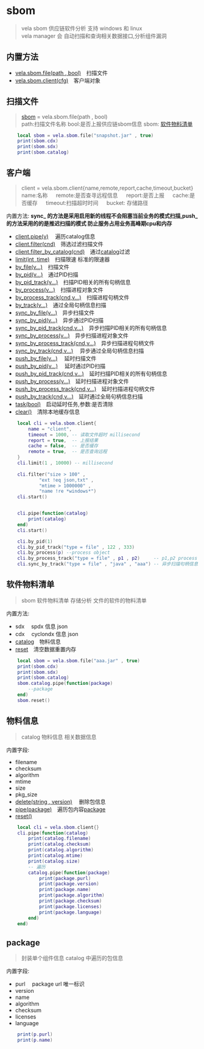 # sbom
> vela sbom 供应链软件分析 支持 windows 和 linux  <br />
> vela manager 会 自动扫描和查询相关数据接口,分析组件漏洞

## 内置方法
- [vela.sbom.file(path , bool)](#扫描文件)&emsp;扫描文件
- [vela.sbom.client(cfg)](#客户端)&emsp;客户端对象

## 扫描文件
> [sbom](#软件物料清单) = vela.sbom.file(path , bool) <br />
> path:扫描文件名称    bool:是否上报供应链sbom信息   sbom: [软件物料清单](#软件物料清单)

```lua
    local sbom = vela.sbom.file("snapshot.jar" , true)
    print(sbom.cdx)
    print(sbom.sdx)
    print(sbom.catalog)

```

## 客户端
> client = vela.sbom.client{name,remote,report,cache,timeout,bucket} <br />
> name:名称 &emsp; remote:是否查寻远程信息 &emsp; report:是否上报  &emsp; cache:是否缓存 &emsp; timeout:扫描超时时间  &emsp; bucket: 存储路径

内置方法:
**sync_ 的方法是采用启用新的线程不会阻塞当前业务的模式扫描,push_ 的方法采用的的是推迟扫描的模式 防止服务占用业务高峰期cpu和内存**
- [client.pipe(v)](#) &emsp;遍历catalog信息
- [client.filter(cnd)](#)&emsp;筛选过滤扫描文件
- [client.filter_by_catalog(cnd)](#)&emsp;通过[catalog](#物料信息)过滤
- [limit(int ,time)](#)&emsp;扫描限速 标准的限速器
- [by_file(v...)](#)&emsp;扫描文件
- [by_pid(v...)](#)&emsp;通过PID扫描
- [by_pid_track(v...)](#)&emsp;扫描PID相关的所有句柄信息
- [by_process(v...)](#)&emsp;扫描进程对象文件
- [by_process_track(cnd,v...)](#)&emsp;扫描进程句柄文件
- [by_track(v...)](#)&emsp;通过全局句柄信息扫描
- [sync_by_file(v...)](#)&emsp;异步扫描文件
- [sync_by_pid(v...)](#)&emsp;异步通过PID扫描
- [sync_by_pid_track(cnd,v...)](#)&emsp;异步扫描PID相关的所有句柄信息
- [sync_by_process(v...)](#)&emsp;异步扫描进程对象文件
- [sync_by_process_track(cnd,v...)](#)&emsp;异步扫描进程句柄文件
- [sync_by_track(cnd,v...)](#)&emsp; 异步通过全局句柄信息扫描
- [push_by_file(v...)](#)&emsp; 延时扫描文件
- [push_by_pid(v...)](#)&emsp; 延时通过PID扫描
- [push_by_pid_track(cnd,v...)](#)&emsp;延时扫描PID相关的所有句柄信息
- [push_by_process(v...)](#)&emsp;延时扫描进程对象文件
- [push_by_process_track(cnd,v...)](#)&emsp;延时扫描进程句柄文件
- [push_by_track(cnd,v...)](#)&emsp;延时通过全局句柄信息扫描
- [task(bool)](#)&emsp;启动延时任务,参数:是否清除
- [clear()](#)&emsp;清除本地缓存信息

```lua
    local cli = vela.sbom.client{
        name = "client",
        timeout = 1000, -- 读取文件超时 millisecond
        report = true,  -- 上报结果
        cache = false,  -- 是否缓存
        remote = true,  -- 是否查询远程
    }
    cli.limit(1 , 10000) -- millisecond
    
    cli.filter("size > 100" ,
            "ext !eq json,txt" ,
            "mtime > 1000000" , 
            "name !re *windows*")
    cli.start()


    cli.pipe(function(catalog)
        print(catalog)
    end)
    cli.start()

    cli.by_pid(1)
    cli.by_pid_track("type = file" , 122 , 333)
    cli.by_process(p) --process object
    cli.by_process_track("type = file" , p1 , p2)     -- p1,p2 process object
    cli.sync_by_track("type = file" , "java" , "aaa") -- 异步扫描句柄信息

```

## 软件物料清单
> sbom 软件物料清单 存储分析 文件的软件的物料清单


内置方法:
- sdx &emsp;spdx  信息 json
- cdx &emsp;cyclondx 信息 json
- [catalog](#物料信息)&emsp;物料信息
- [reset](#清空数据)&emsp;清空数据重置内存

```lua
    local sbom = vela.sbom.file("aaa.jar" , true)
    print(sbom.cdx)
    print(sbom.sdx)
    print(sbom.catalog)
    sbom.catalog.pipe(function(package)
        --package 
    end)
    sbom.reset()

``` 

## 物料信息
> catalog 物料信息 相关数据信息

内置字段:
- filename
- checksum
- algorithm
- mtime
- size
- pkg_size
- [delete(string , version)](#)&emsp; 删除包信息
- [pipe(package)](#)&emsp;遍历包内容[package](#package)
- [reset()](#)

```lua
    local cli = vela.sbom.client{}
    cli.pipe(function(catalog) 
        print(catalog.filename)
        print(catalog.checksum)
        print(catalog.algorithm)
        print(catalog.mtime)
        print(catalog.size)
        -- 遍历 
        catalog.pipe(function(package)
            print(package.purl)
            print(package.version)
            print(package.name)
            print(package.algorithm)
            print(package.checksum)
            print(package.licenses)
            print(package.language)
        end)
    end)

```

## package
> 封装单个组件信息 catalog 中遍历的包信息

内置字段:
- purl &emsp;package&nbsp;url&nbsp;唯一标识
- version
- name
- algorithm
- checksum
- licenses
- language


```lua
    print(p.purl) 
    print(p.name)
    
```
